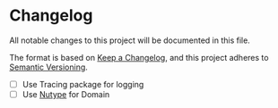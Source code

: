 # Changelog

All notable changes to this project will be documented in this file.

The format is based on [Keep a Changelog](https://keepachangelog.com/en/1.0.0/),
and this project adheres to [Semantic Versioning](https://semver.org/spec/v2.0.0.html).

- [ ] Use Tracing package for logging
- [ ] Use [Nutype](https://github.com/greyblake/nutype) for Domain